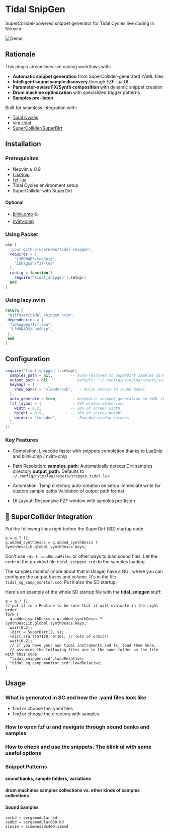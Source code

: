 # Tidal SnipGen

SuperCollider-powered snippet generator for Tidal Cycles live coding in Neovim

![Demo](https://via.placeholder.com/800x400.png?text=Demo+GIF+Placeholder)

## Rationale

This plugin streamlines live coding workflows with:

- **Automatic snippet generation** from SuperCollider-generated YAML files
- **Intelligent sound sample discovery** through FZF-lua UI
- **Parameter-aware FX/Synth composition** with dynamic snippet creation
- **Drum machine optimization** with specialized trigger patterns
- **Samples pre-listen**

Built for seamless integration with:

- [Tidal Cycles](https://tidalcycles.org/)
- [vim-tidal](https://github.com/tidalcycles/vim-tidal)
- [SuperCollider/SuperDirt](https://github.com/musikinformatik/SuperDirt)

## Installation

### Prerequisites

- Neovim ≥ 0.9
- [LuaSnip](https://github.com/L3MON4D3/LuaSnip)
- [fzf-lua](https://github.com/ibhagwan/fzf-lua)
- Tidal Cycles environment setup
- SuperCollider with SuperDirt

#### Optional

- [blink.cmp](https://cmp.saghen.dev/) 👍
- [nvim-cmp](https://github.com/hrsh7th/nvim-cmp)

### Using Packer

```lua
use {
  'your-github-username/tidal-snipgen',
  requires = {
    'L3MON4D3/LuaSnip',
    'ibhagwan/fzf-lua'
  },
  config = function()
    require('tidal_snipgen').setup()
  end
}
```

### Using lazy.nvim

```lua
return {
 "gilfuser/tidal_snipgen.nvim",
 dependencies = {
  "ibhagwan/fzf-lua",
  "L3MON4D3/LuaSnip",
 },
 end
}
```

## Configuration

```lua
require('tidal_snipgen').setup({
  samples_path = nil,        -- Auto-resolved to SuperDirt samples directory
  output_path = nil,         -- Default: "~/.config/nvim/lua/assets/snipgen_tidal.lua"
  keymaps = {
    show_banks = "<leader>sb",  -- Quick access to sound banks
  },
  auto_generate = true,      -- Automatic snippet generation on YAML changes
  fzf_layout = {             -- FZF window dimensions
    width = 0.2,             -- 20% of screen width
    height = 0.9,            -- 90% of screen height 
    border = "rounded",       -- Rounded window borders
  },
})
```

### Key Features

- Completion:
    Livecode faster with snippets completion thanks to LuaSnip and blink.cmp / nvim-cmp

- Path Resolution:
    **samples_path:** Automatically detects Dirt samples directory
    **output_path:** Defaults to ` ~/.config/nvim/lua/assets/snipgen_tidal.lua `

- Automation:
    Temp directory auto-creation on setup
    Immediate write for custom sample paths
    Validation of output path format

- UI Layout:
    Responsive FZF window with samples pre-listen

## 󰆦 SuperCollider Integration

Put the following lines right before the SuperDirt (SD) startup code:

```supercollider
q = q ? ();
q.added_synthDescs = q.added_synthDescs ? SynthDescLib.global.synthDescs.keys;
```

Don't use ` ~dirt.loadSoundFiles ` or other ways to load sound files. Let the code in the provided file `tidal_snipgen.scd` do the samples loading.

The samples monitor (more about that in Usage) have a GUI, where you can configure the output buses and volume. It's in the file `tidal_sg_samp_monitor.scd`. Put it also the SD startup.

Here's an example of the whole SD startup file with the **tidal_snipgen** stuff:

```supercollider
q = q ? ();
// put it in a Routine to be sure that it will evaluate in the right order
fork {
  q.added_synthDescs = q.added_synthDescs ? SynthDescLib.global.synthDescs.keys;
  wait(0.2);
  ~dirt = SuperDirt(2, s);
  ~dirt.start(57120, 0!16); // lots of orbits!
  wait(0.2);
  // if you have your own tidal instruments and fx, load them here.
  // assuming the following files are in the same folder as the file with this code:
  "tidal_snipgen.scd".loadRelative;
  "tidal_sg_samp_monitor.scd".loadRelative;
}
```

## Usage

### What is generated in SC and how the .yaml files look like

- find or choose the .yaml files
- find or choose the directory with samples

### How to open fzf ui and navigate through sound banks and samples

### How to check and use the snippets. The blink ui with some useful options

### Snippet Patterns

#### sound banks, sample folders, variations

#### drum machines samples collections vs. other kinds of samples collections

#### Sound Samples

```
serbd → sergemodular-bd
se8bd → sergemodular808-bd
simsim → simmonssds400-simsd
```
